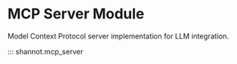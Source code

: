 # MCP Server Module

Model Context Protocol server implementation for LLM integration.

::: shannot.mcp_server
